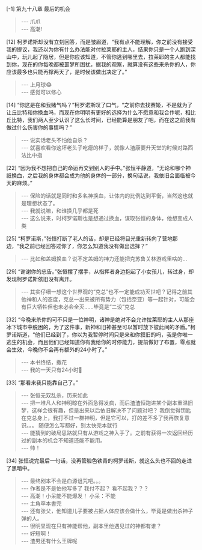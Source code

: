 
[-1] 第九十八章 最后的机会
>--- 爪爪<br>
>--- 高潮!<br>

[12] 柯罗诺斯却没有立刻回答，而是皱眉道，“我有点不能理解，你之前没有接受我的提议，我还以为你有什么办法能对付拉莱耶的主人，结果你只是一个人跑到深山中，玩儿起了隐居，但是你应该知道，不管你逃到哪里去，拉莱耶的主人都能找到你，现在的你每晚都被噩梦所困扰，据我的观察，就算没有这些来杀你的人，你应该最多也只能再撑两天了，是时候该做出决定了。”
>--- 上月球😂<br>
>--- 感觉可以修心<br>

[14] “你这是在和我赌气吗？”柯罗诺斯叹了口气，“之前你去找赛姬，不是就为了让丘比特和你换血吗，而现在你明明有更好的选择为什么不愿意和我合作呢，相比丘比特，我们两人至少认识了这么长时间，已经能算是朋友了吧，而在这之前我有做过什么伤害你的事情吗？”
>--- 说实话老头不怕他自杀？<br>
>--- 就喜欢看你这坏老头子吃瘪的样子，就像人渣康要升天堂的时候对路西法比中指<br>

[22] “因为我不想把自己的命运再交到别人的手中。”张恒平静道，“无论和哪个神祇换血，之后我的身体都会成为他的身体的一部分，换句话说，我依旧会面临被今天的麻烦。”
>--- 保险的话就是同时和多名神换血，让体内的比例达到平衡，当然这也就是理想状态了。<br>
>--- 我就说嘛，和谁换几乎都是死<br>
>--- 这么说来，时柯罗诺斯也是想通过换血，谋取张恒的身体，他想变成人类<br>

[25] “柯罗诺斯，”张恒打断了老人的话，却是已经将目光重新转向了营地那边，“我之前已经回答过你了，你怎么知道我没有做出选择？”
>--- 比如和盖姆换血？说不定盖姆的神力还能把克苏鲁关林游戏里啥的…<br>

[29] “谢谢你的忠告。”张恒摆了摆手，从指挥者身边抱起了小女孩儿，转过身，却发现柯罗诺斯依旧没有离开。
>--- 其实仔细一想这个世界观的“克总”也不一定能成功灭世吧？记得之前其他神和人的态度，克总一出来被所有势力（包括奈亚）等一起针对，可能会有巨大牺牲但也未必会全灭……毕竟是“二设”克总<br>

[32] “今晚来杀你的可不只是一位神明，诸神是绝对不会允许拉莱耶的主人从那座冰下城市中脱困的，为了这件事，新神和旧神甚至可以暂时放下彼此间的矛盾。”柯罗诺斯道，“他们已经到了，你以为我暂停时间只是来和你叙旧的吗，我是你唯一逃生的机会，而且他们已经知道你有我给你的时停能力，提前做好了布置，零点就会生效，今晚你不会再有额外的24小时了。”
>--- 本书终结，撒花<br>
>--- 我的一天只有24小时🐶<br>

[33] “那看来我只能靠自己了。”
>--- 张恒无双乱杀，历来如此<br>
>--- 把一堆凡人和神明晾在外面急得发疯，而后渣渣恒跑进某个副本重温旧梦，这样会很有趣，但是出来以后依旧解决不了问题对吧？
我倒觉得钥匙在克总身上，我打不过一群神明，但是它可以，打的差不多了我再恢复意识。。。
随便怎么写都好，别太快完本就行<br>
>--- 能猜到的破局思路就只有从游戏之神入手了。之前有获得一次返回经历过的副本的机会不知道还能不能用。<br>
>--- 帅！<br>

[34] 张恒说完最后一句话，没再管脸色铁青的柯罗诺斯，就这么头也不回的走进了黑暗中。
>--- 最终剧本不会是血源诅咒吧。。。<br>
>--- 作者是不是怕他写多了 我付不起？ 看不起我？？？<br>
>--- 高潮！小呆能不能爆发！
小呆：不能<br>
>--- 主角卒本書完<br>
>--- 还有张父，他知道儿子要被占据人体应该会做什么，毕竟是做出杀神子弹的人。<br>
>--- 很明显现在只有神能帮他，副本里他遇见过的神都有谁？<br>
>--- 好短啊！<br>
>--- 渣男还有什么王牌呢<br>
